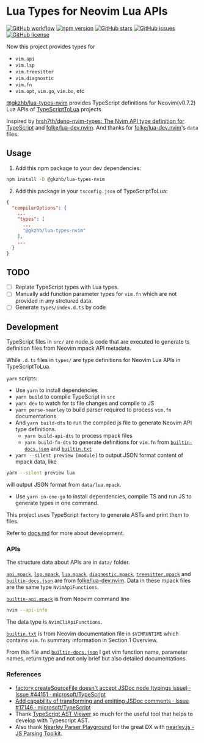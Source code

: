 # Lua Types for Neovim Lua APIs

[![GitHub workflow](https://github.com/gkzhb/lua-types-nvim/actions/workflows/npm-publish.yml/badge.svg?branch=main)](https://github.com/gkzhb/lua-types-nvim/actions/workflows/npm-publish.yml)
[![npm version](https://img.shields.io/npm/v/@gkzhb/lua-types-nvim)](https://www.npmjs.com/package/@gkzhb/lua-types-nvim)
[![GitHub stars](https://img.shields.io/github/stars/gkzhb/lua-types-nvim)](https://github.com/gkzhb/lua-types-nvim/stargazers)
[![GitHub issues](https://img.shields.io/github/issues/gkzhb/lua-types-nvim)](https://github.com/gkzhb/lua-types-nvim/issues)
[![GitHub license](https://img.shields.io/github/license/gkzhb/lua-types-nvim)](https://github.com/gkzhb/lua-types-nvim/blob/main/LICENSE)

Now this project provides types for
* `vim.api`
* `vim.lsp`
* `vim.treesitter`
* `vim.diagnostic`
* `vim.fn`
* `vim.opt`, `vim.go`, `vim.bo`, etc

[@gkzhb/lua-types-nvim](https://www.npmjs.com/package/@gkzhb/lua-types-nvim)
provides TypeScript definitions for Neovim(v0.7.2) Lua APIs of
[TypeScriptToLua](https://typescripttolua.github.io/) projects.

Inspired by [hrsh7th/deno-nvim-types: The Nvim API type definition for TypeScript](https://github.com/hrsh7th/deno-nvim-types)
and [folke/lua-dev.nvim](https://github.com/folke/lua-dev.nvim).
And thanks for [folke/lua-dev.nvim](https://github.com/folke/lua-dev.nvim)'s
`data` files.

## Usage

1. Add this npm package to your dev dependencies:

```bash
npm install -D @gkzhb/lua-types-nvim
```

2. Add this package in your `tsconfig.json` of TypeScriptToLua:

```json
{
  "compilerOptions": {
    ...
    "types": [
      ...
      "@gkzhb/lua-types-nvim"
    ],
    ...
  }
}
```

## TODO

* [ ] Replate TypeScript types with Lua types.
* [ ] Manually add function parameter types for `vim.fn` which are not provided
in any strctured data.
* [ ] Generate `types/index.d.ts` by code

## Development

TypeScript files in `src/` are node.js code that are executed to generate ts definition
files from Neovim mpack API metadata.

While `.d.ts` files in `types/` are type definitions for Neovim Lua APIs in TypeScriptToLua.

`yarn` scripts:

* Use `yarn` to install dependencies
* `yarn build` to compile TypeScript in `src`
* `yarn dev` to watch for ts file changes and compile to JS
* `yarn parse-nearley` to build parser required to process `vim.fn` documentations
* And `yarn build-dts` to run the compiled js file to generate Neovim API
type definitions.
  * `yarn build-api-dts` to process mpack files
  * `yarn build-fn-dts` to generate definitions for `vim.fn` from
[`builtin-docs.json`](./data/builtin-docs.json) and [`builtin.txt`](./data/builtin.txt)
* `yarn --silent preview [module]` to output JSON format content of mpack
  data, like

```bash
yarn --silent preview lua
```

  will output JSON format from `data/lua.mpack`.
* Use `yarn in-one-go` to install dependencies, compile TS and run JS to
generate types in one command.

This project uses TypeScript `factory` to generate ASTs and print them to files.

Refer to [docs.md](./docs.md) for more about development.

### APIs

The structure data about APIs are in `data/` folder.

[`api.mpack`](./data/api.mpack), [`lsp.mpack`](./data/lsp.mpack),
[`lua.mpack`](./data/lua.mpack), [`diagnostic.mpack`](./data/diagnostic.mpack),
[`treesitter.mpack`](./data/treesitter.mpack) and
[`builtin-docs.json`](./data/builtin-docs.json) are from
[folke/lua-dev.nvim](https://github.com/folke/lua-dev.nvim).
Data in these mpack files are the same type `NvimApiFunctions`.

[`builtin-api.mpack`](./data/builtin-api.mpack) is from Neovim command line

```bash
nvim --api-info
```

The data type is `NvimCliApiFunctions`.

[`builtin.txt`](./data/builtin.txt) is from Neovim documentation file in
`$VIMRUNTIME` which contains `vim.fn` summary information in Section 1 Overview.

From this file and [`builtin-docs.json`](./data/builtin-docs.json) I get vim
function name, parameter names, return type and not only brief but also detailed
documentations.

### References

* [factory.createSourceFile doesn't accept JSDoc node (typings issue) · Issue #44151 · microsoft/TypeScript](https://github.com/microsoft/TypeScript/issues/44151)
* [Add capability of transforming and emitting JSDoc comments · Issue #17146 · microsoft/TypeScript](https://github.com/microsoft/TypeScript/issues/17146)
* Thank [TypeScript AST Viewer](https://ts-ast-viewer.com/#) so much for the
useful tool that helps to develop with Typescript AST.
* Also thank [Nearley Parser Playground](https://omrelli.ug/nearley-playground/)
for the great DX with [nearley.js - JS Parsing Toolkit](https://nearley.js.org/).
